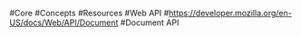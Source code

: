 #Core
#Concepts
#Resources
#Web API
#https://developer.mozilla.org/en-US/docs/Web/API/Document
#Document API
